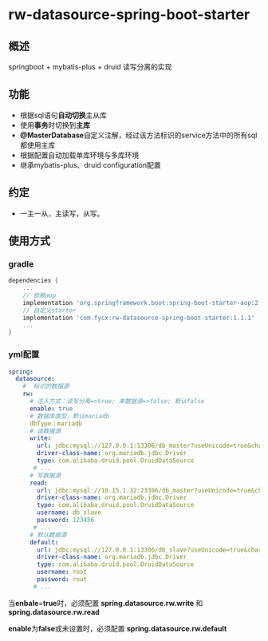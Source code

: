 # rw-datasource-spring-boot-starter

## 概述

springboot + mybatis-plus + druid  读写分离的实现

## 功能

- 根据sql语句**自动切换**主从库
- 使用**事务**时切换到**主库**
- **@MasterDatabase**自定义注解，经过该方法标识的service方法中的所有sql都使用主库
- 根据配置自动加载单库环境与多库环境
- 继承mybatis-plus、druid  configuration配置

## 约定

- 一主一从，主读写，从写。

## 使用方式

### gradle

```groovy
dependencies {
	...
    // 依赖aop    
    implementation 'org.springframework.boot:spring-boot-starter-aop:2.6.2'
	// 自定义starter
    implementation 'com.fycx:rw-datasource-spring-boot-starter:1.1.1'
    ...
}

```

### yml配置

```yaml
spring:
  datasource:
    #  标识的数据源
    rw:
      # 注入方式：读写分离=>true; 单数据源=>false; 默认false
      enable: true
      # 数据库类型，默认mariadb
      dbType：mariadb
      # 读数据源
      write:
        url: jdbc:mysql://127.0.0.1:13306/db_master?useUnicode=true&characterEncoding=UTF-8&userSSL=false&serverTimezone=GMT%2B8
        driver-class-name: org.mariadb.jdbc.Driver
        type: com.alibaba.druid.pool.DruidDataSource
       # ...
      # 写数据源
      read:
        url: jdbc:mysql://10.15.1.32:23306/db_master?useUnicode=true&characterEncoding=UTF-8&userSSL=false&serverTimezone=GMT%2B8
        driver-class-name: org.mariadb.jdbc.Driver
        type: com.alibaba.druid.pool.DruidDataSource
        username: db_slave
        password: 123456
       # ...
      # 默认数据源	
      default:
        url: jdbc:mysql://127.0.0.1:13306/db_slave?useUnicode=true&characterEncoding=UTF-8&userSSL=false&serverTimezone=GMT%2B8
        driver-class-name: org.mariadb.jdbc.Driver
        type: com.alibaba.druid.pool.DruidDataSource
        username: root
        password: root
       # ...
```

当**enbale**=**true**时，必须配置 **spring.datasource.rw.write** 和**spring.datasource.rw.read**

**enable**为**false**或未设置时，必须配置 **spring.datasource.rw.default**


